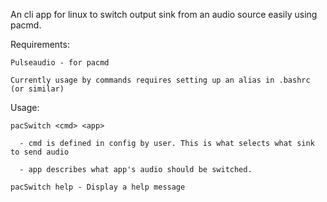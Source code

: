 An cli app for linux to switch output sink from an audio source easily using pacmd.

Requirements:

    Pulseaudio - for pacmd
  
    Currently usage by commands requires setting up an alias in .bashrc (or similar)

Usage:

    pacSwitch <cmd> <app>
  
      - cmd is defined in config by user. This is what selects what sink to send audio
    
      - app describes what app's audio should be switched.

    pacSwitch help - Display a help message

